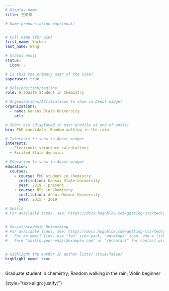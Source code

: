```yaml
---
# Display name
title: 王雨晨

# Name pronunciation (optional)


# Full name (for SEO)
first_name: Yuchen
last_name: Wang

# Status emoji
status:
  icon: ☕️

# Is this the primary user of the site?
superuser: true

# Role/position/tagline
role: Graduate Student in Chemistry

# Organizations/Affiliations to show in About widget
organizations:
  - name: Kansas State University
    url: 

# Short bio (displayed in user profile at end of posts)
bio: PhD candidate; Random walking in the rain 

# Interests to show in About widget
interests:
  - Electronic structure calculations
  - Excited State dynamics

# Education to show in About widget
education:
  courses:
    - course: PhD student in Chemistry
      institution: Kansas State University
      year: 2019 - present
    - course: BSc in Chemistry
      institution: Anhui Normal University
      year: 2015 - 2019

# Skills
# For available icons, see: https://docs.hugoblox.com/getting-started/page-builder/#icons


# Social/Academic Networking
# For available icons, see: https://docs.hugoblox.com/getting-started/page-builder/#icons
#   For an email link, use "fas" icon pack, "envelope" icon, and a link in the
#   form "mailto:your-email@example.com" or "/#contact" for contact widget.


# Highlight the author in author lists? (true/false)
highlight_name: true
---
```


Graduate student in chemistry; Random walking in the rain; Violin beginner

{style="text-align: justify;"}
